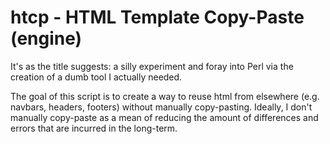 # htcp - HTML Template Copy-Paste (engine)

It's as the title suggests: a silly experiment and foray into Perl via the
creation of a dumb tool I actually needed. 

The goal of this script is to create a way to reuse html from elsewhere (e.g.
navbars, headers, footers) without manually copy-pasting. Ideally, I don't
manually copy-paste as a mean of reducing the amount of differences and errors
that are incurred in the long-term.
